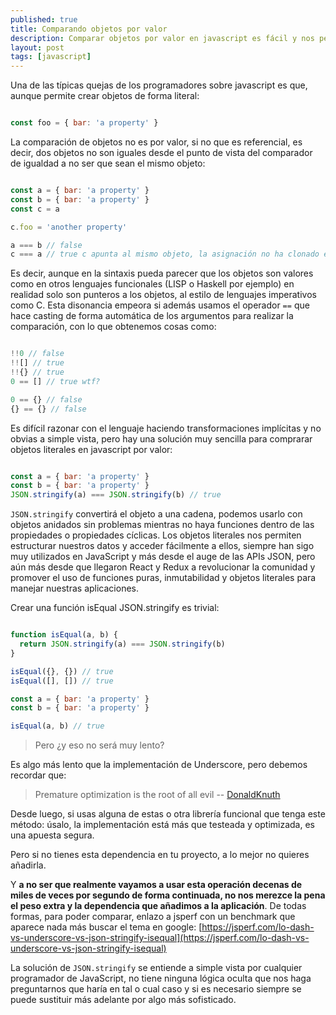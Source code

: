 ```yaml
---
published: true
title: Comparando objetos por valor
description: Comparar objetos por valor en javascript es fácil y nos permite trabajar con objetos de forma más funcional 
layout: post
tags: [javascript] 
---
```


Una de las típicas quejas de los programadores sobre javascript es que, aunque permite crear objetos de forma literal:

```javascript

const foo = { bar: 'a property' }

```

La comparación de objetos no es por valor, si no que es referencial, es decir, dos objetos no son iguales desde el punto de vista del comparador de igualdad a no ser que sean el mismo objeto:

```javascript

const a = { bar: 'a property' }
const b = { bar: 'a property' }
const c = a

c.foo = 'another property'

a === b // false
c === a // true c apunta al mismo objeto, la asignación no ha clonado el objeto

```

Es decir, aunque en la sintaxis pueda parecer que los objetos son valores como en otros lenguajes funcionales (LISP o Haskell por ejemplo) en realidad solo son punteros a los objetos, al estilo de lenguajes imperativos como C. Esta disonancia empeora si además usamos el operador `==` que hace casting de forma automática de los argumentos para realizar la comparación, con lo que obtenemos cosas como:

```javascript

!!0 // false
!![] // true
!!{} // true
0 == [] // true wtf?

0 == {} // false 
{} == {} // false 


```

Es difícil razonar con el lenguaje haciendo transformaciones implícitas y no obvias a simple vista, pero hay una solución muy sencilla para comprarar objetos literales en javascript por valor:

```javascript

const a = { bar: 'a property' }
const b = { bar: 'a property' }
JSON.stringify(a) === JSON.stringify(b) // true

```

`JSON.stringify` convertirá el objeto a una cadena, podemos usarlo con objetos anidados sin problemas mientras no haya funciones dentro de las propiedades o propiedades cíclicas. Los objetos literales nos permiten estructurar nuestros datos y acceder fácilmente a ellos, siempre han sigo muy utilizados en JavaScript y más desde el auge de las APIs JSON, pero aún más desde que llegaron React y Redux a revolucionar la comunidad y promover el uso de funciones puras, inmutabilidad y objetos literales para manejar nuestras aplicaciones.

Crear una función isEqual JSON.stringify es trivial:

```javascript

function isEqual(a, b) {
  return JSON.stringify(a) === JSON.stringify(b)
}

isEqual({}, {}) // true
isEqual([], []) // true

const a = { bar: 'a property' }
const b = { bar: 'a property' }

isEqual(a, b) // true

```

> Pero ¿y eso no será muy lento?

Es algo más lento que la implementación de Underscore, pero debemos recordar que:

> Premature optimization is the root of all evil -- [DonaldKnuth](http://wiki.c2.com/?PrematureOptimization)


Desde luego, si usas alguna de estas o otra librería funcional que tenga este método: úsalo, la implementación está más que testeada y optimizada, es una apuesta segura. 

Pero si no tienes esta dependencia en tu proyecto, a lo mejor no quieres añadirla.

Y **a no ser que realmente vayamos a usar esta operación decenas de miles de veces por segundo de forma continuada, no nos merezce la pena el peso extra y la dependencia que añadimos a la aplicación**. De todas formas, para poder comparar, enlazo a jsperf con un benchmark que aparece nada más buscar el tema en google: [https://jsperf.com/lo-dash-vs-underscore-vs-json-stringify-isequal](https://jsperf.com/lo-dash-vs-underscore-vs-json-stringify-isequal)

La solución de `JSON.stringify` se entiende a simple vista por cualquier programador de JavaScript, no tiene ninguna lógica oculta que nos haga preguntarnos que haría en tal o cual caso y si es necesario siempre se puede sustituir más adelante por algo más sofisticado.
